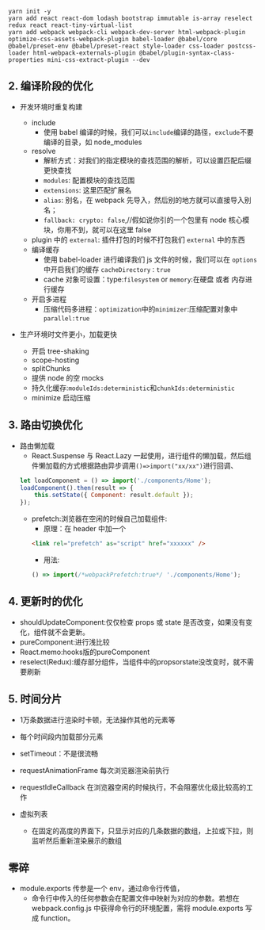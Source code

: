 ```
yarn init -y
yarn add react react-dom lodash bootstrap immutable is-array reselect redux react react-tiny-virtual-list
yarn add webpack webpack-cli webpack-dev-server html-webpack-plugin optimize-css-assets-webpack-plugin babel-loader @babel/core @babel/preset-env @babel/preset-react style-loader css-loader postcss-loader html-webpack-externals-plugin @babel/plugin-syntax-class-properties mini-css-extract-plugin --dev
```

## 2. 编译阶段的优化

-   开发环境时重复构建

    -   include
        -   使用 babel 编译的时候，我们可以`include`编译的路径，`exclude`不要编译的目录，如 node_modules
    -   resolve
        -   解析方式：对我们的指定模块的查找范围的解析，可以设置匹配后缀更快查找
        -   `modules`: 配置模块的查找范围
        -   `extensions`: 这里匹配扩展名
        -   `alias`: 别名，在 webpack 先导入，然后别的地方就可以直接导入别名；
        -   `fallback: crypto: false`,//假如说你引的一个包里有 node 核心模块，你用不到，就可以在这里 false
    -   plugin 中的 `external`: 插件打包的时候不打包我们 `external` 中的东西
    -   编译缓存
        -   使用 babel-loader 进行编译我们 js 文件的时候，我们可以在 `options` 中开启我们的缓存 `cacheDirectory：true`
        -   cache 对象可设置：type:`filesystem` or `memory`:在硬盘 或者 内存进行缓存
    -   开启多进程
        - 压缩代码多进程：`optimization`中的`minimizer`:压缩配置对象中`parallel:true`

-   生产环境时文件更小，加载更快
    -   开启 tree-shaking
    -   scope-hosting
    -   splitChunks
    -   提供 node 的空 mocks
    -   持久化缓存:`moduleIds:deterministic`和`chunkIds:deterministic`
    -   minimize 启动压缩

## 3. 路由切换优化

-   路由懒加载
    -   React.Suspense 与 React.Lazy 一起使用，进行组件的懒加载，然后组件懒加载的方式根据路由异步调用`()=>import("xx/xx")`进行回调、
    ```js
    let loadComponent = () => import('./components/Home');
    loadComponent().then(result => {
        this.setState({ Component: result.default });
    });
    ```
    -   prefetch:浏览器在空闲的时候自己加载组件:
        -   原理：在 header 中加一个
        ```html
        <link rel="prefetch" as="script" href="xxxxxx" />
        ```
        -   用法:
        ```js
        () => import(/*webpackPrefetch:true*/ './components/Home');
        ```

## 4. 更新时的优化
- shouldUpdateComponent:仅仅检查 props 或 state 是否改变，如果没有变化，组件就不会更新。
- pureComponent:进行浅比较
- React.memo:hooks版的pureComponent
- reselect(Redux):缓存部分组件，当组件中的propsorstate没改变时，就不需要刷新

## 5. 时间分片
- 1万条数据进行渲染时卡顿，无法操作其他的元素等
- 每个时间段内加载部分元素
- setTimeout：不是很流畅
- requestAnimationFrame 每次浏览器渲染前执行
- requestIdleCallback 在浏览器空闲的时候执行，不会阻塞优化级比较高的工作    

- 虚拟列表
  - 在固定的高度的界面下，只显示对应的几条数据的数组，上拉或下拉，则监听然后重新渲染展示的数组

  
## 零碎
-   module.exports 传参是一个 env，通过命令行传值，
    -   命令行中传入的任何参数会在配置文件中映射为对应的参数。若想在 webpack.config.js 中获得命令行的环境配置，需将 module.exports 写成 function。
